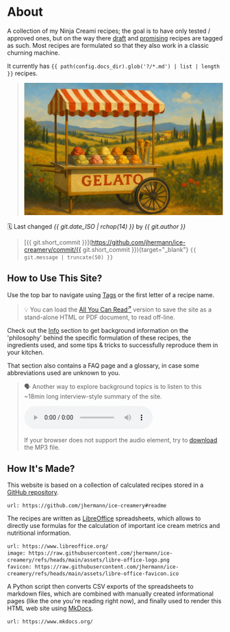 # About
A collection of my Ninja Creami recipes; the goal is to have only tested / approved ones,
but on the way there [draft](https://jhermann.github.io/ice-creamery/tags/#tag:draft) and
[promising](https://jhermann.github.io/ice-creamery/tags/#tag:promising) recipes
are tagged as such.
Most recipes are formulated so that they also work in a classic churning machine.

It currently has `{{ path(config.docs_dir).glob('?/*.md') | list | length }}` recipes.

> <img width=720 alt="Gelato Cart" src="https://raw.githubusercontent.com/jhermann/ice-creamery/refs/heads/main/assets/gelato-cart.webp" />

🗓️ Last changed *{{ git.date_ISO | rchop(14) }}* by *{{ git.author }}*

> [{{ git.short_commit }}](https://github.com/jhermann/ice-creamery/commit/{{ git.short_commit }}){target="_blank"} `{{ git.message | truncate(50) }}`

## How to Use This Site?
Use the top bar to navigate using [Tags](tags/) or the first letter of a recipe name.

> 💡 You can load the <a href="/ice-creamery/print_page/" target="_blank">All You Can Read<sup>↗</sup></a>
> version to save the site as a stand-alone HTML or PDF document, to read off-line.

Check out the [Info](info/) section to get background information on the 'philosophy'
behind the specific formulation of these recipes, the ingredients used, and some tips & tricks
to successfully reproduce them in your kitchen.

That section also contains a FAQ page and a glossary, in case some abbreviations used are unknown to you.

> <span id="audio">🗣️</span> Another way to explore background topics is to listen to this ~18min long interview-style summary of the site.
> 
> <audio controls><source src="https://github.com/jhermann/ice-creamery/raw/refs/heads/main/assets/audio/interview-style-tour-of-the-site-96k.mp3" type="audio/mpeg" /></audio>
> 
> If your browser does not support the audio element, try to [download](https://github.com/jhermann/ice-creamery/raw/refs/heads/main/assets/audio/interview-style-tour-of-the-site-96k.mp3) the MP3 file.

## How It's Made?
This website is based on a collection of calculated recipes stored in a
[GitHub repository](https://github.com/jhermann/ice-creamery#readme).

```embed
url: https://github.com/jhermann/ice-creamery#readme
```

The recipes are written as [LibreOffice](https://www.libreoffice.org/download/download-libreoffice/)
spreadsheets, which allows to directly use formulas for the calculation of
important ice cream metrics and nutritional information.

```embed
url: https://www.libreoffice.org/
image: https://raw.githubusercontent.com/jhermann/ice-creamery/refs/heads/main/assets/libre-office-logo.png
favicon: https://raw.githubusercontent.com/jhermann/ice-creamery/refs/heads/main/assets/libre-office-favicon.ico
```

A Python script then converts CSV exports of the spreadsheets to markdown files, which are combined with manually created informational pages (like the one you're reading right now), and finally used to render this HTML web site using
[MkDocs](https://github.com/mkdocs/mkdocs#readme).

```embed
url: https://www.mkdocs.org/
```

<!--
{ macros_info() }}
{ context(git) | pretty }}
-->
